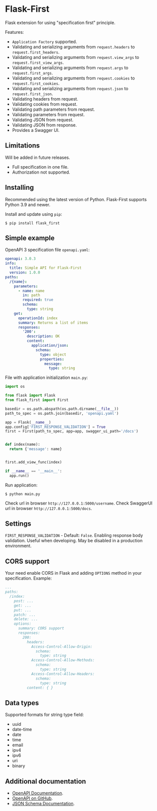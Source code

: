 # Flask-First

Flask extension for using "specification first" principle.

Features:

* `Application Factory` supported.
* Validating and serializing arguments from `request.headers` to `request.first_headers`.
* Validating and serializing arguments from `request.view_args` to `request.first_view_args`.
* Validating and serializing arguments from `request.args` to `request.first_args`.
* Validating and serializing arguments from `request.cookies` to `request.first_cookies`.
* Validating and serializing arguments from `request.json` to `request.first_json`.
* Validating headers from request.
* Validating cookies from request.
* Validating path parameters from request.
* Validating parameters from request.
* Validating JSON from request.
* Validating JSON from response.
* Provides a Swagger UI.

Limitations
----

Will be added in future releases.

* Full specification in one file.
* Authorization not supported.

## Installing

Recommended using the latest version of Python. Flask-First supports Python 3.9 and newer.

Install and update using `pip`:

```shell
$ pip install flask_first
```

Simple example
--------------
OpenAPI 3 specification file `openapi.yaml`:

```yaml
openapi: 3.0.3
info:
  title: Simple API for Flask-First
  version: 1.0.0
paths:
  /{name}:
    parameters:
      - name: name
        in: path
        required: true
        schema:
          type: string
    get:
      operationId: index
      summary: Returns a list of items
      responses:
        '200':
          description: OK
          content:
            application/json:
              schema:
                type: object
                properties:
                  message:
                    type: string
```

File with application initialization `main.py`:

```python
import os

from flask import Flask
from flask_first import First

basedir = os.path.abspath(os.path.dirname(__file__))
path_to_spec = os.path.join(basedir, 'openapi.yaml')

app = Flask(__name__)
app.config['FIRST_RESPONSE_VALIDATION'] = True
first = First(path_to_spec, app=app, swagger_ui_path='/docs')


def index(name):
  return {'message': name}


first.add_view_func(index)

if __name__ == '__main__':
  app.run()

```

Run application:

```shell
$ python main.py
```

Check url in browser `http://127.0.0.1:5000/username`. Check SwaggerUI url in
browser `http://127.0.0.1:5000/docs`.

## Settings

`FIRST_RESPONSE_VALIDATION` - Default: `False`. Enabling response body validation. Useful when
developing. May be disabled in a production environment.

## CORS support

Your need enable CORS in Flask and adding `OPTIONS` method in your specification. Example:

```yaml
...
paths:
  /index:
    post: ...
    get: ...
    put: ...
    patch: ...
    delete: ...
    options:
      summary: CORS support
      responses:
        200:
          headers:
            Access-Control-Allow-Origin:
              schema:
                type: string
            Access-Control-Allow-Methods:
              schema:
                type: string
            Access-Control-Allow-Headers:
              schema:
                type: string
          content: { }
```

## Data types

Supported formats for string type field:

* uuid
* date-time
* date
* time
* email
* ipv4
* ipv6
* uri
* binary

## Additional documentation

* [OpenAPI Documentation](https://swagger.io/specification/).
* [OpenAPI on GitHub](https://github.com/OAI/OpenAPI-Specification).
* [JSON Schema Documentation](https://json-schema.org/specification.html).
